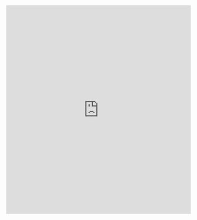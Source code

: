 <p><iframe allowfullscreen width="100%" height="569" class="google-slides-iframe" frameborder="0" scrolling="no" src="https://docs.google.com/presentation/d/e/2PACX-1vRGOpLyJovBqqm4cLm_Qwn_5ZYOMpiGHcShOS0mlT_EmOdgfNVHCIwVQDktHl0l-sAz7K7ZgNQnte40/embed?start=false&amp;loop=false&amp;delayms=3000"></iframe></p>